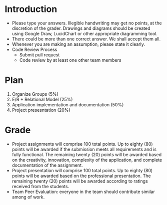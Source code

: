 # Introduction
* Please type your answers. Illegible handwriting may get no points, at the discretion of the grader. Drawings and diagrams should be created using Google Draw, LucidChart or other appropriate diagramming tool.
* There could be more than one correct answer. We shall accept them all.
* Whenever you are making an assumption, please state it clearly.
* Code Review Process
    * Submit pull request
    * Code review by at least one other team members

# Plan
1. Organize Groups (5%)
2. E/R + Relational Model (25%)
3. Application implementation and documentation (50%)
4. Project presesntation (20%)

# Grade
* Project assignments will comprise 100 total points. Up to eighty (80) points will be awarded if the submission meets all requirements and is fully functional. The remaining twenty (20) points will be awarded based on the creativity, innovation, complexity of the application, and complete documentation of the assignment. 
* Project presentation will comprise 100 total points. Up to eighty (80) points will be awarded based on the professional presentation. The remaining twenty (20) points will be awarded according to ratings received from the students.
* Team Peer Evaluation: everyone in the team should contribute similar among of work.
